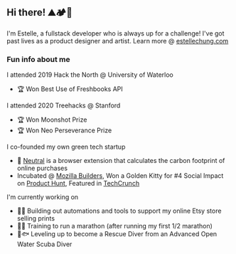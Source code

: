 ## Hi there! ⛰️🏕️🦀

I'm Estelle, a fullstack developer who is always up for a challenge! I've got past lives as a product designer and artist. Learn more @ [estellechung.com](https://estellechung.com/)

### Fun info about me
I attended 2019 Hack the North @ University of Waterloo
- 🏆 Won Best Use of Freshbooks API

I attended 2020 Treehacks @ Stanford
- 🏆 Won Moonshot Prize
- 🏆 Won Neo Perseverance Prize

I co-founded my own green tech startup
- 🌱 [Neutral](https://shopneutral.io/index.html) is a browser extension that calculates the carbon footprint of online purchases
- Incubated @ [Mozilla Builders](https://medium.com/mozilla-builders/mozilla-builders-fix-the-internet-showcase-24-awesome-pitches-much-much-more-fcd9c9ebb042), Won a Golden Kitty for #4 Social Impact on [Product Hunt](https://www.producthunt.com/products/neutral), Featured in [TechCrunch](https://techcrunch.com/2020/05/14/mozilla-goes-full-incubator-with-fix-the-internet-startup-lab-and-early-stage-investments/)

I'm currently working on
- 🐱‍💻 Building out automations and tools to support my online Etsy store selling prints
- 🏃‍♀️ Training to run a marathon (after running my first 1/2 marathon)
- 🤿🐟 Leveling up to become a Rescue Diver from an Advanced Open Water Scuba Diver

<!--
**munchie-babbit/munchie-babbit** is a ✨ _special_ ✨ repository because its `README.md` (this file) appears on your GitHub profile.

Here are some ideas to get you started:

- 🔭 I’m currently working on ...
- 🌱 I’m currently learning ...
- 👯 I’m looking to collaborate on ...
- 🤔 I’m looking for help with ...
- 💬 Ask me about ...
- 📫 How to reach me: ...
- 😄 Pronouns: ...
- ⚡ Fun fact: ...
-->
